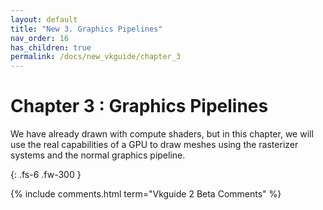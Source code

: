 ```yaml
---
layout: default
title: "New 3. Graphics Pipelines"
nav_order: 16
has_children: true
permalink: /docs/new_vkguide/chapter_3
---
```

# Chapter 3 : Graphics Pipelines

We have already drawn with compute shaders, but in this chapter, we will use the real capabilities of a GPU to draw meshes using the rasterizer systems and the normal graphics pipeline.

{: .fs-6 .fw-300 }


{% include comments.html term="Vkguide 2 Beta Comments" %}